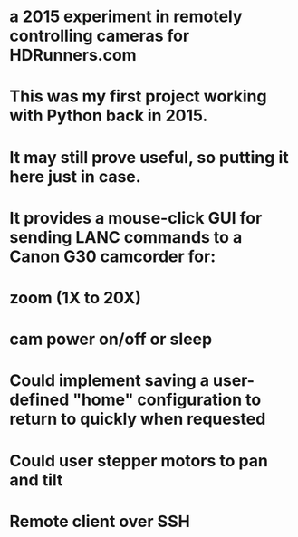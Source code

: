 # a 2015 experiment in remotely controlling cameras for HDRunners.com
# This was my first project working with Python back in 2015. 
# It may still prove useful, so putting it here just in case.
# It provides a mouse-click GUI for sending LANC commands to a Canon G30 camcorder for:
# zoom (1X to 20X)
# cam power on/off or sleep

# Could implement saving a user-defined "home" configuration to return to quickly when requested
# Could user stepper motors to pan and tilt
# Remote client over SSH
